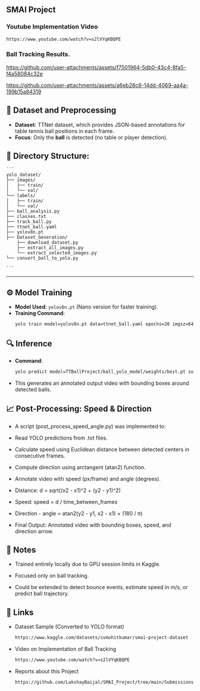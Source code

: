## SMAI Project

### Youtube Implementation Video

```bash
https://www.youtube.com/watch?v=s2lVYqKBQPE
```

### Ball Tracking Results.

https://github.com/user-attachments/assets/f7501964-5db0-43c4-8fa5-f4a58084c32e

https://github.com/user-attachments/assets/a6eb28c6-14dd-4069-aa4a-199b15a84319



## 📁 Dataset and Preprocessing

- **Dataset**: TTNet dataset, which provides JSON-based annotations for table tennis ball positions in each frame.
- **Focus**: Only the **ball** is detected (no table or player detection).


## 📁 Directory Structure:
    ```
    yolo_dataset/
    ├── images/
    │   ├── train/
    │   └── val/
    └── labels/
    │   ├── train/
    │   └── val/
    ├── ball_analysis.py
    ├── classes.txt
    ├── track_ball.py
    ├── ttnet_ball.yaml
    ├── yolov8n.pt
    ├── Dataset_Generation/
        ├── download_dataset.py
        ├── extract_all_images.py
        └── extract_selected_images.py
    └── convert_ball_to_yolo.py
    
    ```

---

## ⚙️ Model Training

- **Model Used**: `yolov8n.pt` (Nano version for faster training).
- **Training Command**:
  ```bash
  yolo train model=yolov8n.pt data=ttnet_ball.yaml epochs=20 imgsz=640 batch=16 project=TTBallProject name=ball_yolo_model
  ```

## 🔍 Inference
- **Command**:
  ```bash
  yolo predict model=TTBallProject/ball_yolo_model/weights/best.pt source=videos/TT1.mp4 conf=0.25 save=True
  ```

- This generates an annotated output video with bounding boxes around detected balls.

## 📈 Post-Processing: Speed & Direction
- A script (post_process_speed_angle.py) was implemented to:

- Read YOLO predictions from .txt files.

- Calculate speed using Euclidean distance between detected centers in consecutive frames.

- Compute direction using arctangent (atan2) function.

- Annotate video with speed (px/frame) and angle (degrees).

- Distance: d = sqrt((x2 - x1)^2 + (y2 - y1)^2)
- Speed: speed = d / time_between_frames
- Direction - angle = atan2(y2 - y1, x2 - x1) × (180 / π)
- Final Output: Annotated video with bounding boxes, speed, and direction arrow.

## 📌 Notes

- Trained entirely locally due to GPU session limits in Kaggle.

- Focused only on ball tracking.

- Could be extended to detect bounce events, estimate speed in m/s, or predict ball trajectory.

## 📎 Links
- Dataset Sample (Converted to YOLO format)
  ```bash
  https://www.kaggle.com/datasets/svmohitkumar/smai-project-dataset
  ```
- Video on Implementation of Ball Tracking
  ```bash
  https://www.youtube.com/watch?v=s2lVYqKBQPE
  ```
- Reports about this Project
  ```bash
  https://github.com/LakshayBaijal/SMAI_Project/tree/main/Submissions
  ``` 

